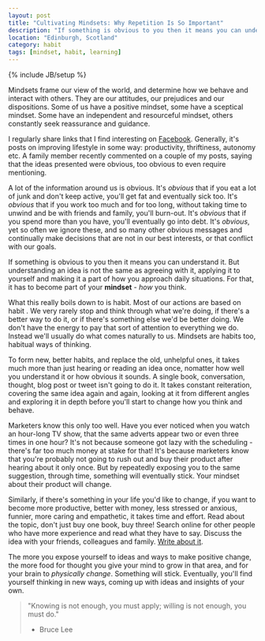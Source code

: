 ```yaml
---
layout: post
title: "Cultivating Mindsets: Why Repetition Is So Important"
description: "If something is obvious to you then it means you can understand it. But understanding an idea is not the same as agreeing with it, applying it to yourself and making it a part of how you approach daily situations. For that, it has to become part of your mindset - how you think."
location: "Edinburgh, Scotland"
category: habit
tags: [mindset, habit, learning]
---
```

{% include JB/setup %}

Mindsets frame our view of the world, and determine how we behave and interact with others. They are our attitudes, our prejudices and our dispositions. Some of us have a positive mindset, some have a sceptical mindset. Some have an independent and resourceful mindset, others constantly seek reassurance and guidance. 

I regularly share links that I find interesting on [Facebook](http://facebook.com/GavinJMorrice). Generally, it's posts  on improving lifestyle in some way: productivity, thriftiness, autonomy etc. A family member recently commented on a couple of my posts, saying that the ideas presented were obvious, too obvious to even require mentioning.

A lot of the information around us is obvious. It's *obvious* that if you eat a lot of junk and don't keep active, you'll get fat and eventually sick too. It's *obvious* that if you work too much and for too long, without taking time to unwind and be with friends and family, you'll burn-out. It's *obvious* that if you spend more than you have, you'll eventually go into debt. It's *obvious*, yet so often we ignore these, and so many other obvious messages and continually make decisions that are not in our best interests, or that conflict with our goals.

If something is obvious to you then it means you can understand it. But understanding an idea is not the same as agreeing with it, applying it to yourself and making it a part of how you approach daily situations. For that, it has to become part of your **mindset** - *how* you think.

What this really boils down to is habit. Most of our actions are based on habit . We very rarely stop and think through what we're doing, if there's a better way to do it, or if there's something else we'd be better doing. We don't have the energy to pay that sort of attention to everything we do. Instead we'll usually do what comes naturally to us. Mindsets are habits too, habitual ways of thinking.  

To form new, better habits, and replace the old, unhelpful ones, it takes much more than just hearing or reading an idea once, nomatter how well you understand it or how obvious it sounds. A single book, conversation, thought, blog post or tweet isn't going to do it. It takes constant reiteration, covering the same idea again and again, looking at it from different angles and exploring it in depth before you'll start to change how you think and behave. 

Marketers know this only too well. Have you ever noticed when you watch an hour-long TV show, that the same adverts appear two or even three times in one hour? It's not because someone got lazy with the scheduling - there's far too much money at stake for that! It's because marketers know that you're probably not going to rush out and buy their product after hearing about it only once. But by repeatedly exposing you to the same suggestion, through time, something will eventually stick. Your mindset about their product will change.

Similarly, if there's something in your life you'd like to change, if you want to become more productive, better with money, less stressed or anxious, funnier, more caring and empathetic, it takes time and effort. Read about the topic, don't just buy one book, buy three! Search online for other people who have more experience and read what they have to say. Discuss the idea with your friends, colleagues and family. [Write about it](http://thinkersplayground.com/about.html "About Thinker's Playground"). 

The more you expose yourself to ideas and ways to make positive change, the more food for thought you give your mind to grow in that area, and for your brain to *physically change*. Something will stick. Eventually, you'll find yourself thinking in new ways, coming up with ideas and insights of your own.

> "Knowing is not enough, you must apply; willing is not enough, you must do."
> - Bruce Lee